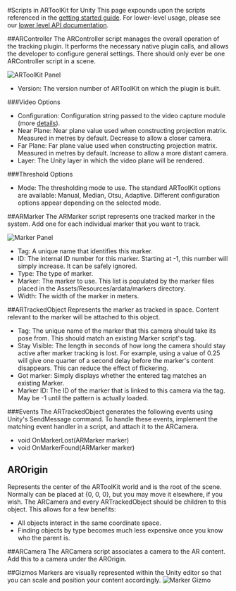 #Scripts in ARToolKit for Unity
This page expounds upon the scripts referenced in the [getting started guide][unity_getting_started]. For lower-level usage, please see our [lower level API documentation][unity_low_level_api].

##ARController
The ARController script manages the overall operation of the tracking plugin. It performs the necessary native plugin calls, and allows the developer to configure general settings. There should only ever be one ARController script in a scene.

![ARToolKit Panel][artoolkit_panel]

-   Version: The version number of ARToolKit on which the plugin is built.

###Video Options

-   Configuration: Configuration string passed to the video capture module (more [details][details]).
-   Near Plane: Near plane value used when constructing projection matrix. Measured in metres by default. Decrease to allow a closer camera.
-   Far Plane: Far plane value used when constructing projection matrix. Measured in metres by default. Increase to allow a more distant camera.
-   Layer: The Unity layer in which the video plane will be rendered.

###Threshold Options

-   Mode: The thresholding mode to use. The standard ARToolKit options are available: Manual, Median, Otsu, Adaptive. Different configuration options appear depending on the selected mode.

##ARMarker
The ARMarker script represents one tracked marker in the system. Add one for each individual marker that you want to track.

![Marker Panel][marker_panel]

-   Tag: A unique name that identifies this marker.
-   ID: The internal ID number for this marker. Starting at -1, this number will simply increase. It can be safely ignored.
-   Type: The type of marker.
-   Marker: The marker to use. This list is populated by the marker
    files placed in the Assets/Resources/ardata/markers directory.
-   Width: The width of the marker in meters.

##ARTrackedObject
Represents the marker as tracked in space. Content relevant to the marker will be attached to this object.

-   Tag: The unique name of the marker that this camera should take its pose from. This should match an existing Marker script's tag.
-   Stay Visible: The length in seconds of how long the camera should stay active after marker tracking is lost. For example, using a value of 0.25 will give one quarter of a second delay before the marker's content disappears. This can reduce the effect of flickering.
-   Got marker: Simply displays whether the entered tag matches an existing Marker.
-   Marker ID: The ID of the marker that is linked to this camera via the tag. May be -1 until the pattern is actually loaded.

###Events
The ARTrackedObject generates the following events using Unity's SendMessage command. To handle these events, implement the matching event handler in a script, and attach it to the ARCamera.

-   void OnMarkerLost(ARMarker marker)
-   void OnMarkerFound(ARMarker marker)

## AROrigin
Represents the center of the ARToolKit world and is the root of the scene. Normally can be placed at {0, 0, 0}, but you may move it elsewhere, if you wish. The ARCamera and every ARTrackedObject should be children to this object. This allows for a few benefits:

-   All objects interact in the same coordinate space.
-   Finding objects by type becomes much less expensive once you know who the parent is.

##ARCamera
The ARCamera script associates a camera to the AR content. Add this to a camera under the AROrigin.

[details]: 2_Configuration:config_video_capture "wikilink"
[unity_getting_started]: 6_Unity:unity_getting_started
[artoolkit_panel]:/File:ARToolKitPanel.png "wikilink"
[marker_panel]:/File:MarkerPanel.png "wikilink"
[camera_panel]:/File:TrackedCameraPanel.png "wikilink"
[unity_low_level_api]: 6_Unity:unity_low_level_api

##Gizmos
Markers are visually represented within the Unity editor so that you can scale and position your content accordingly.
![Marker Gizmo][gizmo]

[artoolkit_panel]: :artoolkitpanel_1.png
[gizmo]: :markergizmo_1.png
[marker_panel]: :markerpanel_1.png
